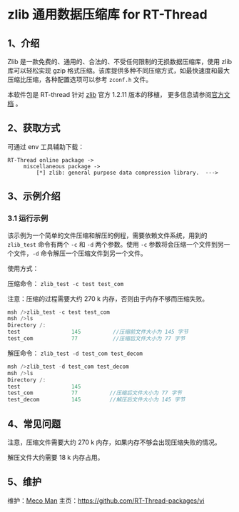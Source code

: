 # zlib 通用数据压缩库 for RT-Thread

## 1、介绍

Zlib 是一款免费的、通用的、合法的、不受任何限制的无损数据压缩库，使用 zlib 库可以轻松实现 gzip 格式压缩。该库提供多种不同压缩方式，如最快速度和最大压缩比压缩，各种配置选项可以参考 `zconf.h` 文件。

本软件包是 RT-thread 针对 [zlib](https://github.com/madler/zlib) 官方 1.2.11 版本的移植， 更多信息请参阅[官方文档](http://www.zlib.net/) 。

## 2、获取方式

可通过 env 工具辅助下载：
```
RT-Thread online package -> 
     miscellaneous package -> 
         [*] zlib: general purpose data compression library.  --->
```

## 3、示例介绍

### 3.1 运行示例

该示例为一个简单的文件压缩和解压的例程，需要依赖文件系统，用到的 `zlib_test` 命令有两个 `-c` 和  `-d` 两个参数。使用 `-c` 参数将会压缩一个文件到另一个文件，`-d` 命令解压一个压缩文件到另一个文件。 

使用方式：

压缩命令： `zlib_test -c test test_com`  

注意：压缩的过程需要大约 270 k 内存，否则由于内存不够而压缩失败。

```c
msh />zlib_test -c test test_com
msh />ls
Directory /:
test                145          //压缩前文件大小为 145 字节 
test_com            77           //压缩后文件大小为 77 字节
```
解压命令： `zlib_test -d test_com test_decom  `

```c
msh />zlib_test -d test_com test_decom
msh />ls
Directory /:
test                145          
test_com            77          //压缩后文件大小为 77 字节
test_decom          145         //解压后文件大小为 145 字节
```

## 4、常见问题

注意，压缩文件需要大约 270 k 内存，如果内存不够会出现压缩失败的情况。

解压文件大约需要 18 k 内存占用。

## 5、维护
维护：[Meco Man](https://github.com/mysterywolf)
主页：<https://github.com/RT-Thread-packages/vi>
